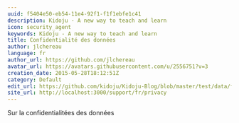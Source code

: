 ```yaml
---
uuid: f5404e50-eb54-11e4-92f1-f1f1ebfe1c41
description: Kidoju - A new way to teach and learn
icon: security_agent
keywords: Kidoju - A new way to teach and learn
title: Confidentialité des données
author: jlchereau
language: fr
author_url: https://github.com/jlchereau
avatar_url: https://avatars.githubusercontent.com/u/2556751?v=3
creation_date: 2015-05-28T18:12:51Z
category: Default
edit_url: https://github.com/kidoju/Kidoju-Blog/blob/master/test/data/fr/pages/privacy.md
site_url: http://localhost:3000/support/fr/privacy
---
```

Sur la confidentialitées des données